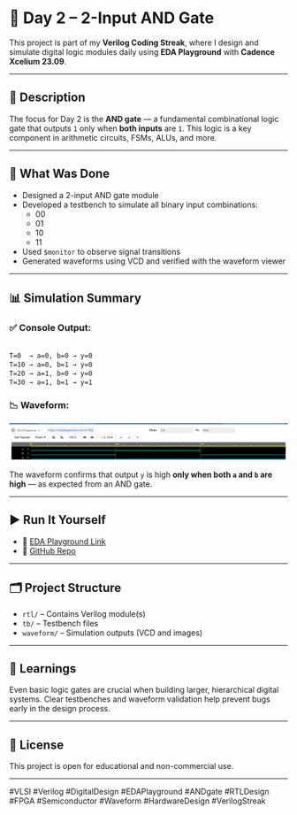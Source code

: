 # 🔧 Day 2 – 2-Input AND Gate

This project is part of my **Verilog Coding Streak**, where I design and simulate digital logic modules daily using **EDA Playground** with **Cadence Xcelium 23.09**.

---

## 📘 Description

The focus for Day 2 is the **AND gate** — a fundamental combinational logic gate that outputs `1` only when **both inputs** are `1`. This logic is a key component in arithmetic circuits, FSMs, ALUs, and more.

---

## 🧪 What Was Done

- Designed a 2-input AND gate module
- Developed a testbench to simulate all binary input combinations:
  - 00
  - 01
  - 10
  - 11
- Used `$monitor` to observe signal transitions
- Generated waveforms using VCD and verified with the waveform viewer

---

## 📊 Simulation Summary

### ✅ Console Output:
```

T=0  → a=0, b=0 → y=0
T=10 → a=0, b=1 → y=0
T=20 → a=1, b=0 → y=0
T=30 → a=1, b=1 → y=1

```

### 📉 Waveform:

![AND Gate Waveform](Waveform.png)

The waveform confirms that output `y` is high **only when both `a` and `b` are high** — as expected from an AND gate.

---

## ▶️ Run It Yourself

- 🔗 [EDA Playground Link](https://edaplayground.com/x/Y8dj)
- 📂 [GitHub Repo](https://github.com/mitanshigaur09/Verilog/tree/main/AND%20Gate)

---

## 🗂 Project Structure

- `rtl/` – Contains Verilog module(s)  
- `tb/` – Testbench files  
- `waveform/` – Simulation outputs (VCD and images)

---

## 🧠 Learnings

Even basic logic gates are crucial when building larger, hierarchical digital systems. Clear testbenches and waveform validation help prevent bugs early in the design process.

---

## 📌 License

This project is open for educational and non-commercial use.

---

#VLSI #Verilog #DigitalDesign #EDAPlayground #ANDgate #RTLDesign #FPGA #Semiconductor #Waveform #HardwareDesign #VerilogStreak
```

